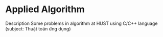 # Applied Algorithm

Description
Some problems in algorithm at HUST using C/C++ language (subject: Thuật toán ứng dụng)
